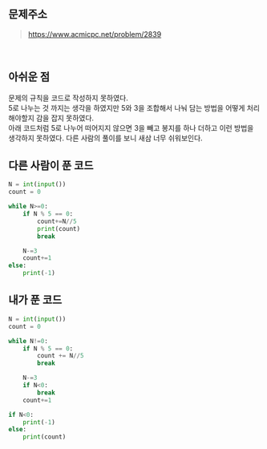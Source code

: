 ## 문제주소

> https://www.acmicpc.net/problem/2839

</br>

## 아쉬운 점

문제의 규칙을 코드로 작성하지 못하였다.  
5로 나누는 것 까지는 생각을 하였지만 5와 3을 조합해서 나눠 담는 방법을 어떻게 처리해야할지 감을 잡지 못하였다.  
아래 코드처럼 5로 나누어 떠어지지 않으면 3을 빼고 봉지를 하나 더하고 이런 방법을 생각하지 못하였다. 다른 사람의 풀이를 보니 새삼 너무 쉬워보인다.

## 다른 사람이 푼 코드

```py
N = int(input())
count = 0

while N>=0:
    if N % 5 == 0:
        count+=N//5
        print(count)
        break

    N-=3
    count+=1
else:
    print(-1)
```

## 내가 푼 코드

```py
N = int(input())
count = 0

while N!=0:
    if N % 5 == 0:
        count += N//5
        break

    N-=3
    if N<0:
        break
    count+=1

if N<0:
    print(-1)
else:
    print(count)
```
